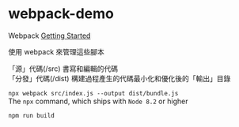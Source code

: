 # webpack-demo

Webpack [Getting Started](https://webpack.js.org/guides/getting-started/)  

使用 webpack 來管理這些腳本  

「源」代碼(/src) 書寫和編輯的代碼  
「分發」代碼(/dist) 構建過程產生的代碼最小化和優化後的「輸出」目錄  

`npx webpack src/index.js --output dist/bundle.js`  
The `npx` command, which ships with `Node 8.2` or higher

`npm run build`  